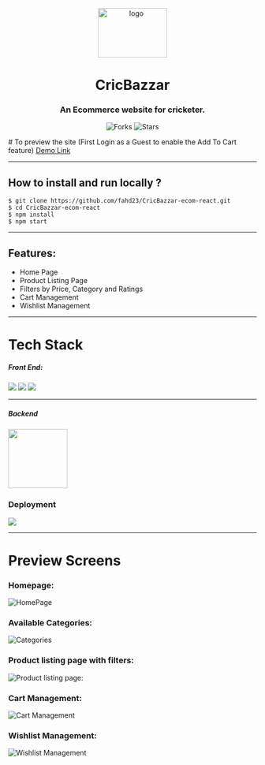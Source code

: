 <div align="center">
<img src="https://user-images.githubusercontent.com/64308102/162135511-1b4fa27c-53c1-4d9d-b65f-7ca94d6d4961.png" height="100" width="140" alt="logo"/>
  
# CricBazzar 

### An Ecommerce website for cricketer.

![Forks](https://img.shields.io/github/forks/fahd23/CricBazzar-ecom-react)
![Stars](https://img.shields.io/github/stars/fahd23/CricBazzar-ecom-react)

</div>
# To preview the site (First Login as a Guest to enable the Add To Cart feature)
<a href="https://ecommerce-site-yashu-mittal.netlify.app/">Demo Link</a>

---

## How to install and run locally ?

```
$ git clone https://github.com/fahd23/CricBazzar-ecom-react.git
$ cd CricBazzar-ecom-react
$ npm install
$ npm start
```

---

## Features:
- Home Page
- Product Listing Page
- Filters by Price, Category and Ratings
- Cart Management
- Wishlist Management

---
# Tech Stack
 
  <h5>Front End:</h5> 
  <span>
  <img src="https://img.shields.io/badge/React-20232A?style=for-the-badge&logo=react&logoColor=61DAFB"/> 
  <img src="https://img.shields.io/badge/CSS-239120?&style=for-the-badge&logo=css3&logoColor=white"/> 
  <img style=padding:".2rem" src="https://img.shields.io/badge/React_Router-CA4245?style=for-the-badge&logo=react-router&logoColor=white"/>

---
  <h5>Backend</h5>
    <a href="https://mockbee.netlify.app/" rel="noopener" target="_blank"><img src="https://user-images.githubusercontent.com/47717492/139522047-d7c1be05-8c59-4d28-8c9e-76f94dfad25e.png" width="120" height="120" align="center"/></a>

  <h3>Deployment</h3>
    <img src="https://img.shields.io/netlify/3e5e1993-d2b7-4768-9e0b-e19e9223065c?style=for-the-badge">

---
# Preview Screens

### Homepage: 
  ![HomePage](https://user-images.githubusercontent.com/64308102/162138373-5d05d1b6-e9be-42b4-aec8-3b9285b79789.png)
  
### Available Categories:
  ![Categories](https://user-images.githubusercontent.com/64308102/162138673-df21b685-3239-4822-93e0-62b9b9039f3f.png)
  
### Product listing page with filters:
  ![Product listing page](https://user-images.githubusercontent.com/64308102/162138976-3b42ff42-0ebd-4f9a-992a-19adad49ad0a.png):

### Cart Management:
![Cart Management](https://user-images.githubusercontent.com/64308102/162139228-aca158a3-482f-4cfa-bf97-f83af98adea0.png)

### Wishlist Management:
  ![Wishlist Management](https://user-images.githubusercontent.com/64308102/162139303-e219ed39-ac7a-4b90-ac6b-024b2e5d44eb.png)
